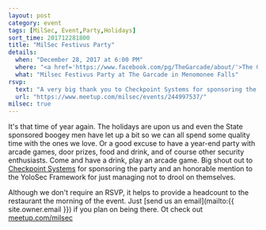 ```yaml
---
layout: post
category: event
tags: [MilSec, Event,Party,Holidays]
sort_time: 201712281800
title: "MilSec Festivus Party"
details:
  when: "December 28, 2017 at 6:00 PM"
  where: "<a href='https://www.facebook.com/pg/TheGarcade/about/'>The Garcade in Menomonee Falls</a>"
  what: "Milsec Festivus Party at The Garcade in Menomonee Falls"
rsvp:
  text: "A very big thank you to Checkpoint Systems for sponsoring the party."
  url: "https://www.meetup.com/milsec/events/244997537/"
milsec: true
---
```


It's that time of year again.  The holidays are upon us and even the State sponsored boogey men have let up a bit so we can all spend some quality time with the ones we love. Or a good excuse to have a year-end party with arcade games, door prizes, food and drink, and of course other security enthusiasts. Come and have a drink, play an arcade game.  Big shout out to [Checkpoint Systems](https://www.checkpoint.com/) for sponsoring the party and an honorable mention to the YoloSec Framework for just managing not to drool on themselves.

Although we don't require an RSVP, it helps to provide a headcount to the restaurant the morning of the event. Just [send us an email](mailto:{{ site.owner.email }}) if you plan on being there. Ot check out [meetup.com/milsec](https://meetup.com/milsec)
